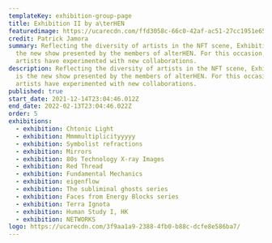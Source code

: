 ```yaml
---
templateKey: exhibition-group-page
title: Exhibition II by a\terHEN
featuredimage: https://ucarecdn.com/ffd3058c-66c0-42af-ac51-27cc1951e65c/
credit: Patrick Jamora
summary: Reflecting the diversity of artists in the NFT scene, Exhibition II is
  the new show presented by the members of alterHEN. For this occasion, the
  artists have experimented with new collaborations.
description: Reflecting the diversity of artists in the NFT scene, Exhibition II
  is the new show presented by the members of alterHEN. For this occasion, the
  artists have experimented with new collaborations.
published: true
start_date: 2021-12-14T23:04:46.012Z
end_date: 2022-02-13T23:04:46.022Z
order: 5
exhibitions:
  - exhibition: Chtonic Light
  - exhibition: Mmmmultiplicityyyyy
  - exhibition: Symbolist refractions
  - exhibition: Mirrors
  - exhibition: 80s Technology X-ray Images
  - exhibition: Red Thread
  - exhibition: Fundamental Mechanics
  - exhibition: eigenflow
  - exhibition: The subliminal ghosts series
  - exhibition: Faces from Energy Blocks series
  - exhibition: Terra Ignota
  - exhibition: Human Study I, HK
  - exhibition: NETWORKS
logo: https://ucarecdn.com/3f9aa1a9-2388-4fb0-b88c-dcfe8e586ba7/
---
```

